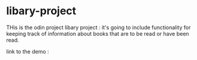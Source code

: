 # libary-project

THis is the odin project libary project : it's going to include functionality for keeping track of information about books that are to be read or have been read.

link to the demo :
